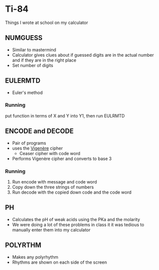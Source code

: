 # Ti-84
Things I wrote at school on my calculator

## NUMGUESS
* Similar to mastermind
* Calculator gives clues about if guessed digits are in the actual number and if they are in the right place
* Set number of digits

## EULERMTD
* Euler's method
### Running
put function in terms of X and Y into Y1, then run EULRMTD

## ENCODE and DECODE
* Pair of programs
* uses the [Vigenère](https://en.wikipedia.org/wiki/Vigen%C3%A8re_cipher) cipher
  * Ceaser cipher with code word
* Performs Vigenère cipher and converts to base 3
### Running
1. Run encode with message and code word
2. Copy down the three strings of numbers
3. Run decode with the copied down code and the code word

## PH
* Calculates the pH of weak acids using the PKa and the molarity
* We were doing a lot of these problems in class it it was tedious to manually enter them into my calculator

## POLYRTHM
* Makes any polyrhythm
* Rhythms are shown on each side of the screen
